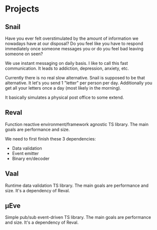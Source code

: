 # Projects

## Snail

Have you ever felt overstimulated by the amount of information we nowadays have at our disposal? Do you feel like you have to respond immediately once someone messages you or do you feel bad leaving someone on seen?

We use instant messaging on daily basis. I like to call this fast communication. It leads to addiction, depression, anxiety, etc.

Currently there is no real slow alternative. Snail is supposed to be that alternative. It let's you send 1 "letter" per person per day. Additionally you get all your letters once a day (most likely in the morning).

It basically simulates a physical post office to some extend.

## Reval

Function reactive environment/framework agnostic TS library. The main goals are performance and size.

We need to first finish these 3 dependencies:
- Data validation
- Event emitter
- Binary en/decoder

## Vaal

Runtime data validation TS library. The main goals are performance and size. It's a dependency of Reval.

## μEve

Simple pub/sub event-driven TS library. The main goals are performance and size. It's a dependency of Reval.